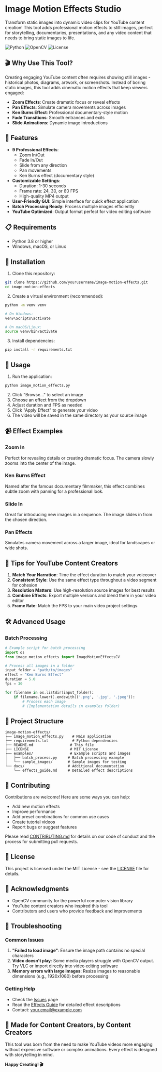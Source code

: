# Image Motion Effects Studio

Transform static images into dynamic video clips for YouTube content creation! This tool adds professional motion effects to still images, perfect for storytelling, documentaries, presentations, and any video content that needs to bring static images to life.

![Python](https://img.shields.io/badge/python-3.8+-blue.svg)
![OpenCV](https://img.shields.io/badge/OpenCV-4.0+-green.svg)
![License](https://img.shields.io/badge/license-MIT-blue.svg)

## 🎬 Why Use This Tool?

Creating engaging YouTube content often requires showing still images - historical photos, diagrams, artwork, or screenshots. Instead of boring static images, this tool adds cinematic motion effects that keep viewers engaged:

- **Zoom Effects**: Create dramatic focus or reveal effects
- **Pan Effects**: Simulate camera movements across images
- **Ken Burns Effect**: Professional documentary-style motion
- **Fade Transitions**: Smooth entrances and exits
- **Slide Animations**: Dynamic image introductions

## 🚀 Features

- **9 Professional Effects**:
  - Zoom In/Out
  - Fade In/Out
  - Slide from any direction
  - Pan movements
  - Ken Burns effect (documentary style)
- **Customizable Settings**:
  - Duration: 1-30 seconds
  - Frame rate: 24, 30, or 60 FPS
  - High-quality MP4 output
- **User-Friendly GUI**: Simple interface for quick effect application
- **Batch Processing Ready**: Process multiple images efficiently
- **YouTube Optimized**: Output format perfect for video editing software

## 📋 Requirements

- Python 3.8 or higher
- Windows, macOS, or Linux

## 🔧 Installation

1. Clone this repository:
```bash
git clone https://github.com/yourusername/image-motion-effects.git
cd image-motion-effects
```

2. Create a virtual environment (recommended):
```bash
python -m venv venv

# On Windows:
venv\Scripts\activate

# On macOS/Linux:
source venv/bin/activate
```

3. Install dependencies:
```bash
pip install -r requirements.txt
```

## 🎯 Usage

1. Run the application:
```bash
python image_motion_effects.py
```

2. Click "Browse..." to select an image
3. Choose an effect from the dropdown
4. Adjust duration and FPS as needed
5. Click "Apply Effect" to generate your video
6. The video will be saved in the same directory as your source image

## 📹 Effect Examples

### Zoom In
Perfect for revealing details or creating dramatic focus. The camera slowly zooms into the center of the image.

### Ken Burns Effect
Named after the famous documentary filmmaker, this effect combines subtle zoom with panning for a professional look.

### Slide In
Great for introducing new images in a sequence. The image slides in from the chosen direction.

### Pan Effects
Simulates camera movement across a larger image, ideal for landscapes or wide shots.

## 🎨 Tips for YouTube Content Creators

1. **Match Your Narration**: Time the effect duration to match your voiceover
2. **Consistent Style**: Use the same effect type throughout a video segment for cohesion
3. **Resolution Matters**: Use high-resolution source images for best results
4. **Combine Effects**: Export multiple versions and blend them in your video editor
5. **Frame Rate**: Match the FPS to your main video project settings

## 🛠️ Advanced Usage

### Batch Processing
```python
# Example script for batch processing
import os
from image_motion_effects import ImageMotionEffectsCV

# Process all images in a folder
input_folder = "path/to/images"
effect = "Ken Burns Effect"
duration = 5.0
fps = 30

for filename in os.listdir(input_folder):
    if filename.lower().endswith(('.png', '.jpg', '.jpeg')):
        # Process each image
        # (Implementation details in examples folder)
```

## 📁 Project Structure
```
image-motion-effects/
├── image_motion_effects.py    # Main application
├── requirements.txt           # Python dependencies
├── README.md                 # This file
├── LICENSE                   # MIT License
├── examples/                 # Example scripts and images
│   ├── batch_process.py     # Batch processing example
│   └── sample_images/       # Sample images for testing
└── docs/                    # Additional documentation
    └── effects_guide.md     # Detailed effect descriptions
```

## 🤝 Contributing

Contributions are welcome! Here are some ways you can help:

- Add new motion effects
- Improve performance
- Add preset combinations for common use cases
- Create tutorial videos
- Report bugs or suggest features

Please read [CONTRIBUTING.md](CONTRIBUTING.md) for details on our code of conduct and the process for submitting pull requests.

## 📄 License

This project is licensed under the MIT License - see the [LICENSE](LICENSE) file for details.

## 🙏 Acknowledgments

- OpenCV community for the powerful computer vision library
- YouTube content creators who inspired this tool
- Contributors and users who provide feedback and improvements

## 🐛 Troubleshooting

### Common Issues

1. **"Failed to load image"**: Ensure the image path contains no special characters
2. **Video doesn't play**: Some media players struggle with OpenCV output. Try VLC or import directly into video editing software
3. **Memory errors with large images**: Resize images to reasonable dimensions (e.g., 1920x1080) before processing

### Getting Help

- Check the [Issues](https://github.com/yourusername/image-motion-effects/issues) page
- Read the [Effects Guide](docs/effects_guide.md) for detailed effect descriptions
- Contact: your.email@example.com

## 🎥 Made for Content Creators, by Content Creators

This tool was born from the need to make YouTube videos more engaging without expensive software or complex animations. Every effect is designed with storytelling in mind.

**Happy Creating! 🎬**